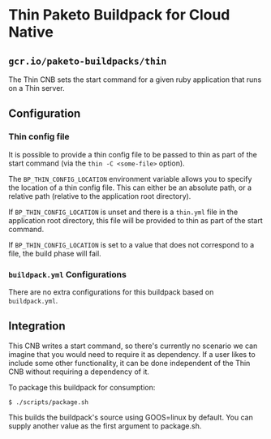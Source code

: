 # Thin Paketo Buildpack for Cloud Native

## `gcr.io/paketo-buildpacks/thin`

The Thin CNB sets the start command for a given ruby application that runs on a Thin server.

## Configuration

### Thin config file

It is possible to provide a thin config file to be passed to thin as part of
the start command (via the `thin -C <some-file>` option).

The `BP_THIN_CONFIG_LOCATION` environment variable allows you to specify the
location of a thin config file. This can either be an absolute path, or a
relative path (relative to the application root directory).

If `BP_THIN_CONFIG_LOCATION` is unset and there is a `thin.yml` file in the
application root directory, this file will be provided to thin as part of the
start command.

If `BP_THIN_CONFIG_LOCATION` is set to a value that does not correspond to a
file, the build phase will fail.

### `buildpack.yml` Configurations

There are no extra configurations for this buildpack based on `buildpack.yml`.

## Integration

This CNB writes a start command, so there's currently no scenario we can
imagine that you would need to require it as dependency. If a user likes to
include some other functionality, it can be done independent of the Thin CNB
without requiring a dependency of it.

To package this buildpack for consumption:
```
$ ./scripts/package.sh
```
This builds the buildpack's source using GOOS=linux by default. You can supply another value as the first argument to package.sh.
